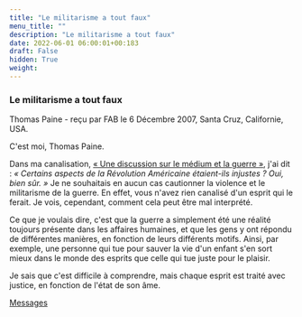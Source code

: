 ```yaml
---
title: "Le militarisme a tout faux"
menu_title: ""
description: "Le militarisme a tout faux"
date: 2022-06-01 06:00:01+00:183
draft: False
hidden: True
weight:
---
```

### Le militarisme a tout faux

Thomas Paine - reçu par FAB le 6 Décembre 2007, Santa Cruz, Californie, USA.

C'est moi, Thomas Paine.

Dans ma canalisation, [« Une discussion sur le médium et la guerre »](/fr-contemporary-messages/fr-contemporary-messages-by-date-order/fr-contemporary-messages-2007/fr-2007-3-16-2-fab-thomas-paine/), j'ai dit : *« Certains aspects de la Révolution Américaine étaient-ils injustes ? Oui, bien sûr. »* Je ne souhaitais en aucun cas cautionner la violence et le militarisme de la guerre. En effet, vous n'avez rien canalisé d'un esprit qui le ferait. Je vois, cependant, comment cela peut être mal interprété.

Ce que je voulais dire, c'est que la guerre a simplement été une réalité toujours présente dans les affaires humaines, et que les gens y ont répondu de différentes manières, en fonction de leurs différents motifs. Ainsi, par exemple, une personne qui tue pour sauver la vie d'un enfant s'en sort mieux dans le monde des esprits que celle qui tue juste pour le plaisir.

Je sais que c'est difficile à comprendre, mais chaque esprit est traité avec justice, en fonction de l'état de son âme.

[Messages](/fr-contemporary-messages/fr-contemporary-messages-by-date-order/fr-contemporary-messages-2007)